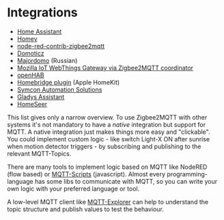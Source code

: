 # Integrations

- [Home Assistant](./integrations/home_assistant.md)
- [Homey](https://community.homey.app/t/83214)
- [node-red-contrib-zigbee2mqtt](https://flows.nodered.org/node/node-red-contrib-zigbee2mqtt)
- [Domoticz](https://github.com/stas-demydiuk/domoticz-zigbee2mqtt-plugin)
- [Majordomo](https://github.com/directman66/majordomo-zigbee2mqtt/) (Russian)
- [Mozilla IoT WebThings Gateway via Zigbee2MQTT coordinator](https://github.com/kabbi/zigbee2mqtt-adapter)
- [openHAB](./integrations/openhab.md)
- [Homebridge plugin](https://github.com/itavero/homebridge-z2m/#readme) (Apple HomeKit)
- [Symcon Automation Solutions](https://github.com/Schnittcher/IPS-Zigbee2MQTT)
- [Gladys Assistant](https://gladysassistant.com/docs/integrations/zigbee2mqtt/)
- [HomeSeer](https://shop.homeseer.com/products/homeseer-zigbee-plus-plugin-for-hs4)

This list gives only a narrow overview. To use Zigbee2MQTT with other systems it's not
mandatory to have a _native_ integration but support for MQTT. A native integration just makes things more easy and "clickable".
You could implement custom logic - like switch Light-X ON after sunrise when motion detector triggers - by
subscribing and publishing to the relevant MQTT-Topics.

There are many tools to implement logic based on MQTT like NodeRED (flow based) or
[MQTT-Scripts](https://github.com/hobbyquaker/mqtt-scripts) (javascript). Almost every programming-language
has some libs to communicate with MQTT, so you can write your own logic with your preferred language or tool.

A low-level MQTT client like [MQTT-Explorer](http://mqtt-explorer.com/) can help to understand the topic structure
and publish values to test the behaviour.
